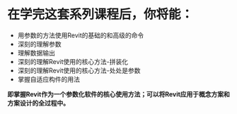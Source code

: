 # 在学完这套系列课程后，你将能： #

- 用参数的方法使用Revit的基础的和高级的命令
- 深刻的理解参数
- 理解数据输出
- 深刻的理解Revit使用的核心方法-拼装化
- 深刻的理解Revit使用的核心方法-处处是参数
- 掌握自适应构件的用法

**即掌握Revit作为一个参数化软件的核心使用方法；可以将Revit应用于概念方案和方案设计的全过程中。**



